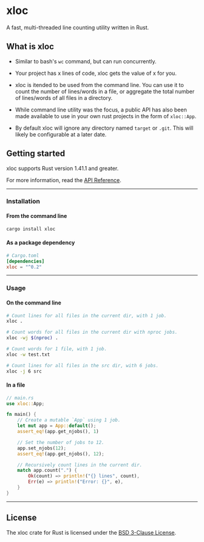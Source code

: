 # xloc

A fast, multi-threaded line counting utility written in Rust.

## What is xloc

- Similar to bash's `wc` command, but can run concurrently.

- Your project has x lines of code, xloc gets the value of x for you.

- xloc is itended to be used from the command line. You can use it to
count the number of lines/words in a file, or aggregate the total number
of lines/words of all files in a directory.

- While command line utility was the focus, a public API has also been
made available to use in your own rust projects in the form of
`xloc::App`.

- By default xloc will ignore any
directory named `target` or `.git`. This will likely be configurable
at a later date.

## Getting started

xloc supports Rust version 1.41.1 and greater.

For more information, read the [API Reference](https://docs.rs/xloc).

---

### Installation

#### From the command line

```bash
cargo install xloc
```

#### As a package dependency

```toml
# Cargo.toml
[dependencies]
xloc = "^0.2"
```

---

### Usage

#### On the command line
```bash
# Count lines for all files in the current dir, with 1 job.
xloc .

# Count words for all files in the current dir with nproc jobs.
xloc -wj $(nproc) .

# Count words for 1 file, with 1 job.
xloc -w test.txt

# Count lines for all files in the src dir, with 6 jobs.
xloc -j 6 src
```

#### In a file
```rs
// main.rs
use xloc::App;

fn main() {
    // Create a mutable `App` using 1 job.
    let mut app = App::default();
    assert_eq!(app.get_njobs(), 1)

    // Set the number of jobs to 12.
    app.set_njobs(12);
    assert_eq!(app.get_njobs(), 12);

    // Recursively count lines in the current dir.
    match app.count(".") {
        Ok(count) => println!("{} lines", count),
        Err(e) => println!("Error: {}", e),
    }
}
```

---

## License

The xloc crate for Rust is licensed under the [BSD 3-Clause License](https://github.com/Jonxslays/xloc/blob/main/LICENSE).
